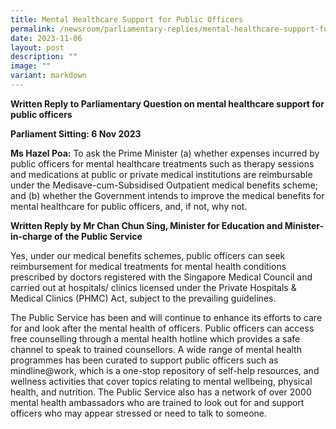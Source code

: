 ```yaml
---
title: Mental Healthcare Support for Public Officers
permalink: /newsroom/parliamentary-replies/mental-healthcare-support-for-public-officers/
date: 2023-11-06
layout: post
description: ""
image: ""
variant: markdown
---
```

<b>Written Reply to Parliamentary Question on mental healthcare support for public officers</b><br>

<b>Parliament Sitting: 6 Nov 2023</b>

<b>Ms Hazel Poa:</b> To ask the Prime Minister (a) whether expenses incurred by public officers for mental healthcare treatments such as therapy sessions and medications at public or private medical institutions are reimbursable under the Medisave-cum-Subsidised Outpatient medical benefits scheme; and (b) whether the Government intends to improve the medical benefits for mental healthcare for public officers, and, if not, why not.<br>

<b>Written Reply by Mr Chan Chun Sing, Minister for Education and Minister-in-charge of the Public Service</b><br>

Yes, under our medical benefits schemes, public officers can seek reimbursement for medical treatments for mental health conditions prescribed by doctors registered with the Singapore Medical Council and carried out at hospitals/ clinics licensed under the Private Hospitals &amp; Medical Clinics (PHMC) Act, subject to the prevailing guidelines.<br>

The Public Service has been and will continue to enhance its efforts to care for and look after the mental health of officers. Public officers can access free counselling through a mental health hotline which provides a safe channel to speak to trained counsellors. A wide range of mental health programmes has been curated to support public officers such as mindline@work, which is a one-stop repository of self-help resources, and wellness activities that cover topics relating to mental wellbeing, physical health, and nutrition. The Public Service also has a network of over 2000 mental health ambassadors who are trained to look out for and support officers who may appear stressed or need to talk to someone.<br>